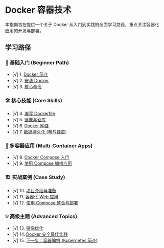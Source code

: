 # Docker 容器技术

本指南旨在提供一个关于 Docker 从入门到实践的全面学习路径，重点关注容器化应用的开发与部署。

## 学习路径

### 🐳 基础入门 (Beginner Path)

- [√] 1. [Docker 简介](introduction.md)
- [√] 2. [安装 Docker](installation.md)
- [√] 3. [核心命令](core-commands.md)

### 🛠️ 核心技能 (Core Skills)

- [√] 4. [编写 Dockerfile](dockerfile.md)
- [√] 5. [镜像与仓库](images-registries.md)
- [√] 6. [Docker 网络](networking.md)
- [√] 7. [数据持久化 (卷与挂载)](storage.md)

### 🚀 多容器应用 (Multi-Container Apps)

- [√] 8. [Docker Compose 入门](compose-intro.md)
- [√] 9. [使用 Compose 编排应用](compose-usage.md)

### 🏗️ 实战案例 (Case Study)

- [√] 10. [项目介绍与准备](project-intro.md)
- [√] 11. [容器化 Web 应用](project-containerize-app.md)
- [√] 12. [使用 Compose 整合与部署](project-compose-deploy.md)

### 💡 高级主题 (Advanced Topics)

- [√] 13. [镜像优化](image-optimization.md)
- [√] 14. [Docker 安全最佳实践](security.md)
- [√] 15. [下一步：容器编排 (Kubernetes 简介)](orchestration.md) 